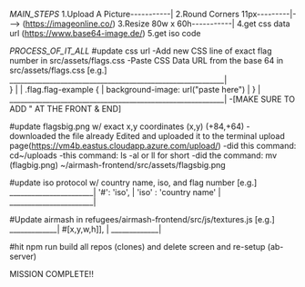 _MAIN_STEPS_
1.Upload A Picture-----------|
2.Round Corners 11px---------|---> (https://imageonline.co/)
3.Resize 80w x 60h-----------|
4.get css data url (https://www.base64-image.de/)
5.get iso code 


_PROCESS_OF_IT_ALL_
#update css url 
-Add new CSS line of exact flag number in src/assets/flags.css
-Paste CSS Data URL from the base 64 in src/assets/flags.css 
[e.g.]
___________________________________________________________|                                                       
}                                                          |
                                                           |
.flag.flag-example {                                       |
    background-image: url("paste here")                    |
}                                                          |
___________________________________________________________|
-[MAKE SURE TO ADD " AT THE FRONT & END]


#update flagsbig.png w/ exact x,y coordinates (x,y) (+84,+64)
-downloaded the file already Edited and uploaded it to the terminal upload page(https://vm4b.eastus.cloudapp.azure.com/upload/) 
-did this command: cd~/uploads
-this command: ls -al or ll for short
-did the command: mv (flagbig.png) ~/airmash-frontend/src/assets/flagsbig.png


#update iso protocol w/ country name, iso, and flag number 
[e.g.]
_______________________|
'#': 'iso',            |
'iso' : 'country name' |
_______________________|


#Update airmash in refugees/airmash-frontend/src/js/textures.js
[e.g.]
_____________|
#[x,y,w,h]], |
_____________|


#hit npm run build all repos (clones) and delete screen and re-setup (ab-server)

MISSION COMPLETE!!
